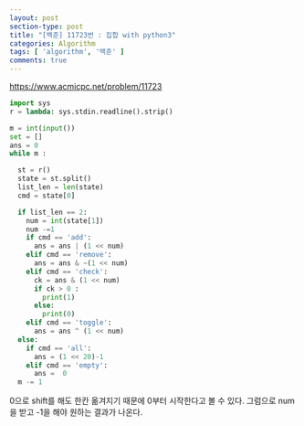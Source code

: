 ```yaml
---
layout: post
section-type: post
title: "[백준] 11723번 : 집합 with python3"
categories: Algorithm
tags: [ 'algorithm', '백준' ]
comments: true
---
```


https://www.acmicpc.net/problem/11723

```python
import sys
r = lambda: sys.stdin.readline().strip()

m = int(input())
set = []
ans = 0
while m :

  st = r()
  state = st.split()
  list_len = len(state)
  cmd = state[0]

  if list_len == 2:
    num = int(state[1])
    num -=1
    if cmd == 'add':
      ans = ans | (1 << num)
    elif cmd == 'remove':
      ans = ans & ~(1 << num)
    elif cmd == 'check':
      ck = ans & (1 << num)
      if ck > 0 :
        print(1)
      else:
        print(0)
    elif cmd == 'toggle':
      ans = ans ^ (1 << num)
  else:
    if cmd == 'all':
      ans = (1 << 20)-1
    elif cmd == 'empty':
      ans =  0
  m -= 1

```

0으로 shift를 해도 한칸 옮겨지기 때문에
0부터 시작한다고 볼 수 있다.
그럼으로 num을 받고 -1을 해야 원하는 결과가 나온다.
